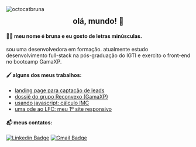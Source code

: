 <img src="https://iili.io/duatwl.png" alt="octocatbruna" border="0" align="left">
<h2 align="center">olá, mundo! 👋</h1>

#### 👩‍💻 meu nome é bruna e eu gosto de letras minúsculas.
<p>sou uma desenvolvedora em formação. atualmente estudo desenvolvimento full-stack na pós-graduação do IGTI e exercito o front-end no bootcamp GamaXP.</p>

#### 🖌️ alguns dos meus trabalhos:
- [landing page para captação de leads](https://vercel.com/brunanolasco/vexinvest-beta)
- [dossiê do grupo Reconvexo (GamaXP)](https://dossie-reconvexo.vercel.app/)
- [usando javascript: cálculo IMC](https://brunagerrard.github.io/calculo-imc/)
- [uma ode ao LFC: meu 1º site responsivo](https://brunagerrard.github.io/lfceur/)

#### 📬 meus contatos:
[![Linkedin Badge](https://img.shields.io/badge/-nolascobruna-blue?style=flat-square&logo=Linkedin&logoColor=white&link=https://www.linkedin.com/in/nolascobruna/)](https://www.linkedin.com/in/nolascobruna/)
[![Gmail Badge](https://img.shields.io/badge/-brunamnolasco-c14438?style=flat-square&logo=Gmail&logoColor=white&link=mailto:brunamnolasco@gmail.com)](mailto:brunamnolasco@gmail.com)
